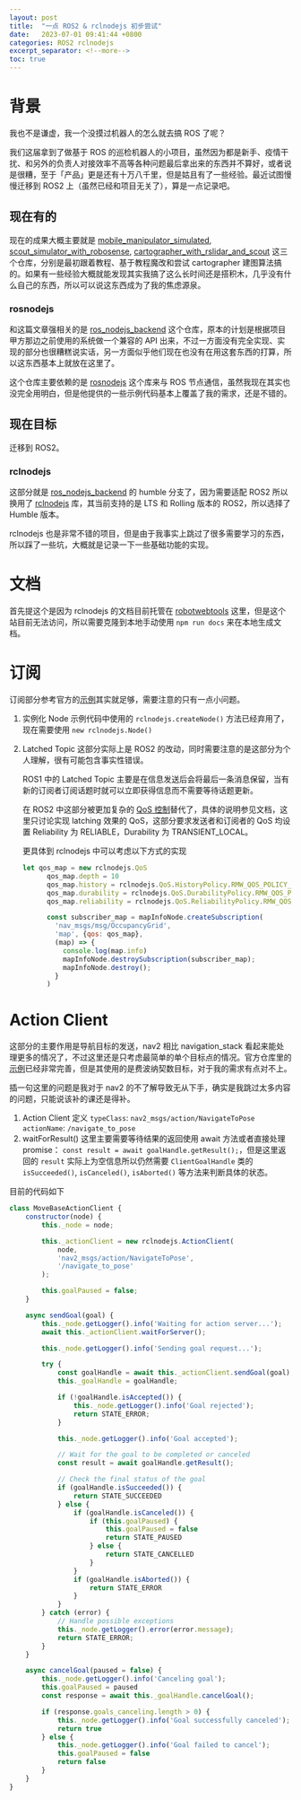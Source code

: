 ```yaml
---
layout: post
title:  "一点 ROS2 & rclnodejs 初步尝试"
date:   2023-07-01 09:41:44 +0800
categories: ROS2 rclnodejs 
excerpt_separator: <!--more-->
toc: true
---
```


# 背景

我也不是谦虚，我一个没摸过机器人的怎么就去搞 ROS 了呢？  

我们这届拿到了做基于 ROS 的巡检机器人的小项目，虽然因为都是新手、疫情干扰、和另外的负责人对接效率不高等各种问题最后拿出来的东西并不算好，或者说是很糟，至于「产品」更是还有十万八千里，但是姑且有了一些经验。最近试图慢慢迁移到 ROS2 上（虽然已经和项目无关了），算是一点记录吧。
<!--more-->
## 现在有的

现在的成果大概主要就是 [mobile_manipulator_simulated](https://github.com/Steve-Mr/mobile_manipulator_simulated), [scout_simulator_with_robosense](https://github.com/Steve-Mr/scout_simulator_with_robosense), [cartographer_with_rslidar_and_scout](https://github.com/Steve-Mr/cartographer_with_rslidar_and_scout) 这三个仓库，分别是最初跟着教程、基于教程魔改和尝试 cartographer 建图算法搞的。如果有一些经验大概就能发现其实我搞了这么长时间还是搭积木，几乎没有什么自己的东西，所以可以说这东西成为了我的焦虑源泉。

### rosnodejs

和这篇文章强相关的是 [ros_nodejs_backend](https://github.com/Steve-Mr/ros_nodejs_backend) 这个仓库，原本的计划是根据项目甲方那边之前使用的系统做一个兼容的 API 出来，不过一方面没有完全实现、实现的部分也很糟糕说实话，另一方面似乎他们现在也没有在用这套东西的打算，所以这东西基本上就放在这里了。  

这个仓库主要依赖的是 [rosnodejs](https://github.com/RethinkRobotics-opensource/rosnodejs) 这个库来与 ROS 节点通信，虽然我现在其实也没完全用明白，但是他提供的一些示例代码基本上覆盖了我的需求，还是不错的。

## 现在目标

迁移到 ROS2。  

### rclnodejs

这部分就是 [ros_nodejs_backend](https://github.com/Steve-Mr/ros_nodejs_backend) 的 humble 分支了，因为需要适配 ROS2 所以换用了 [rclnodejs](https://github.com/RobotWebTools/rclnodejs) 库，其当前支持的是 LTS 和 Rolling 版本的 ROS2，所以选择了 Humble 版本。  

rclnodejs 也是非常不错的项目，但是由于我事实上跳过了很多需要学习的东西，所以踩了一些坑，大概就是记录一下一些基础功能的实现。

# 文档

首先提这个是因为 rclnodejs 的文档目前托管在 [robotwebtools](robotwebtools.org/rclnodejs/docs/index.html) 这里，但是这个站目前无法访问，所以需要克隆到本地手动使用 `npm run docs` 来在本地生成文档。

# 订阅

订阅部分参考官方的[示例](https://github.com/RobotWebTools/rclnodejs/blob/17a0a7f001bc59c2e85417001f0348490893aa08/example/subscription-qos-example.js)其实就足够，需要注意的只有一点小问题。

1. 实例化 Node
    示例代码中使用的 `rclnodejs.createNode()` 方法已经弃用了，现在需要使用 `new rclnodejs.Node()`

2. Latched Topic
    这部分实际上是 ROS2 的改动，同时需要注意的是这部分为个人理解，很有可能包含事实性错误。  
    
    ROS1 中的 Latched Topic 主要是在信息发送后会将最后一条消息保留，当有新的订阅者订阅话题时就可以立即获得信息而不需要等待话题更新。  

    在 ROS2 中这部分被更加复杂的 [QoS 控制](https://docs.ros.org/en/humble/Concepts/Intermediate/About-Quality-of-Service-Settings.html)替代了，具体的说明参见文档，这里只讨论实现 latching 效果的 QoS，这部分要求发送者和订阅者的 QoS 均设置 Reliability 为 RELIABLE，Durability 为 TRANSIENT_LOCAL。

    更具体到 rclnodejs 中可以考虑以下方式的实现

    ```javascript
    let qos_map = new rclnodejs.QoS
          qos_map.depth = 10
          qos_map.history = rclnodejs.QoS.HistoryPolicy.RMW_QOS_POLICY_HISTORY_SYSTEM_DEFAULT
          qos_map.durability = rclnodejs.QoS.DurabilityPolicy.RMW_QOS_POLICY_DURABILITY_TRANSIENT_LOCAL
          qos_map.reliability = rclnodejs.QoS.ReliabilityPolicy.RMW_QOS_POLICY_RELIABILITY_RELIABLE

          const subscriber_map = mapInfoNode.createSubscription(
            'nav_msgs/msg/OccupancyGrid',
            'map', {qos: qos_map},
            (map) => {
              console.log(map.info)
              mapInfoNode.destroySubscription(subscriber_map);
              mapInfoNode.destroy();
            }
          )
    ```

# Action Client

这部分的主要作用是导航目标的发送，nav2 相比 navigation_stack 看起来能处理更多的情况了，不过这里还是只考虑最简单的单个目标点的情况。官方仓库里的[示例](https://github.com/RobotWebTools/rclnodejs/blob/17a0a7f001bc59c2e85417001f0348490893aa08/example/action-client-example.js)已经非常完善，但是其使用的是费波纳契数目标，对于我的需求有点对不上。

插一句这里的问题是我对于 nav2 的不了解导致无从下手，确实是我跳过太多内容的问题，只能说该补的课还是得补。

1. Action Client 定义
    `typeClass`: `nav2_msgs/action/NavigateToPose`
    `actionName`: `/navigate_to_pose`
2. waitForResult()
    这里主要需要等待结果的返回使用 await 方法或者直接处理 promise： `const result = await goalHandle.getResult();`，但是这里返回的 `result` 实际上为空信息所以仍然需要 `ClientGoalHandle` 类的 `isSucceeded()`, `isCanceled()`, `isAborted()` 等方法来判断具体的状态。

目前的代码如下

```javascript
class MoveBaseActionClient {
    constructor(node) {
        this._node = node;

        this._actionClient = new rclnodejs.ActionClient(
            node,
            'nav2_msgs/action/NavigateToPose',
            '/navigate_to_pose'
        );

        this.goalPaused = false;
    }

    async sendGoal(goal) {
        this._node.getLogger().info('Waiting for action server...');
        await this._actionClient.waitForServer();

        this._node.getLogger().info('Sending goal request...');

        try {
            const goalHandle = await this._actionClient.sendGoal(goal);
            this._goalHandle = goalHandle;

            if (!goalHandle.isAccepted()) {
                this._node.getLogger().info('Goal rejected');
                return STATE_ERROR;
            }

            this._node.getLogger().info('Goal accepted');

            // Wait for the goal to be completed or canceled
            const result = await goalHandle.getResult();

            // Check the final status of the goal
            if (goalHandle.isSucceeded()) {
                return STATE_SUCCEEDED
            } else {
                if (goalHandle.isCanceled()) {
                    if (this.goalPaused) {
                        this.goalPaused = false
                        return STATE_PAUSED
                    } else {
                        return STATE_CANCELLED
                    }
                }
                if (goalHandle.isAborted()) {
                    return STATE_ERROR
                }
            }
        } catch (error) {
            // Handle possible exceptions
            this._node.getLogger().error(error.message);
            return STATE_ERROR;
        }
    }

    async cancelGoal(paused = false) {
        this._node.getLogger().info('Canceling goal');
        this.goalPaused = paused
        const response = await this._goalHandle.cancelGoal();

        if (response.goals_canceling.length > 0) {
            this._node.getLogger().info('Goal successfully canceled');
            return true
        } else {
            this._node.getLogger().info('Goal failed to cancel');
            this.goalPaused = false
            return false
        }
    }
}
```